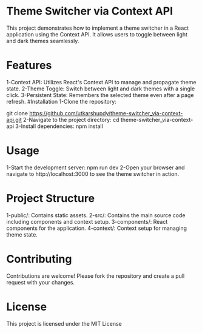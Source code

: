# Theme Switcher via Context API
This project demonstrates how to implement a theme switcher in a React application using the Context API. It allows users to toggle between light and dark themes seamlessly.

# Features
1-Context API: Utilizes React's Context API to manage and propagate theme state.
2-Theme Toggle: Switch between light and dark themes with a single click.
3-Persistent State: Remembers the selected theme even after a page refresh.
#Installation
1-Clone the repository:

git clone https://github.com/utkarshupdy/theme-switcher_via-context-api.git
2-Navigate to the project directory:
cd theme-switcher_via-context-api
3-Install dependencies:
npm install
# Usage
1-Start the development server:
npm run dev
2-Open your browser and navigate to http://localhost:3000 to see the theme switcher in action.
# Project Structure
1-public/: Contains static assets.
2-src/: Contains the main source code including components and context setup.
3-components/: React components for the application.
4-context/: Context setup for managing theme state.
# Contributing
Contributions are welcome! Please fork the repository and create a pull request with your changes.

# License
This project is licensed under the MIT License
